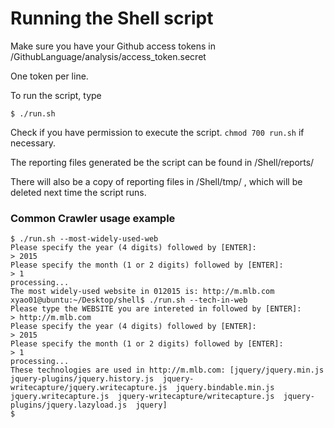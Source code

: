 # Running the Shell script

Make sure you have your Github access tokens in /GithubLanguage/analysis/access_token.secret

One token per line.

To run the script, type

`$ ./run.sh`

Check if you have permission to execute the script. `chmod 700 run.sh` if necessary.

The reporting files generated be the script can be found in /Shell/reports/

There will also be a copy of reporting files in /Shell/tmp/ , which will be deleted next time the script runs.


### Common Crawler usage example
```
$ ./run.sh --most-widely-used-web
Please specify the year (4 digits) followed by [ENTER]:
> 2015
Please specify the month (1 or 2 digits) followed by [ENTER]:
> 1
processing...
The most widely-used website in 012015 is: http://m.mlb.com
xyao01@ubuntu:~/Desktop/shell$ ./run.sh --tech-in-web
Please type the WEBSITE you are intereted in followed by [ENTER]:
> http://m.mlb.com
Please specify the year (4 digits) followed by [ENTER]:
> 2015
Please specify the month (1 or 2 digits) followed by [ENTER]:
> 1
processing...
These technologies are used in http://m.mlb.com: [jquery/jquery.min.js  jquery-plugins/jquery.history.js  jquery-writecapture/jquery.writecapture.js  jquery.bindable.min.js  jquery.writecapture.js  jquery-writecapture/writecapture.js  jquery-plugins/jquery.lazyload.js  jquery]
$ 
```
